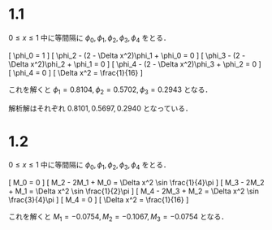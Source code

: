 # 1.1

$0 \leq x \leq 1$ 中に等間隔に $\phi_0, \phi_1, \phi_2, \phi_3, \phi_4$ をとる．

\[ \phi_0 = 1 \]
\[ \phi_2 - (2 - \Delta x^2)\phi_1 + \phi_0 = 0 \]
\[ \phi_3 - (2 - \Delta x^2)\phi_2 + \phi_1 = 0 \]
\[ \phi_4 - (2 - \Delta x^2)\phi_3 + \phi_2 = 0 \]
\[ \phi_4 = 0 \]
\[ \Delta x^2 = \frac{1}{16} \]

これを解くと $\phi_1 = 0.8104, \phi_2 = 0.5702, \phi_3 = 0.2943$ となる．

解析解はそれぞれ $0.8101, 0.5697, 0.2940$ となっている．

# 1.2

$0 \leq x \leq 1$ 中に等間隔に $\phi_0, \phi_1, \phi_2, \phi_3, \phi_4$ をとる．

\[ M_0 = 0 \]
\[ M_2 - 2M_1 + M_0 = \Delta x^2 \sin \frac{1}{4}\pi \]
\[ M_3 - 2M_2 + M_1 = \Delta x^2 \sin \frac{1}{2}\pi \]
\[ M_4 - 2M_3 + M_2 = \Delta x^2 \sin \frac{3}{4}\pi \]
\[ M_4 = 0 \]
\[ \Delta x^2 = \frac{1}{16} \]

これを解くと $M_1 = -0.0754, M_2 = -0.1067, M_3 = -0.0754$ となる．
